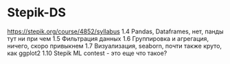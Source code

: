 # Stepik-DS
https://stepik.org/course/4852/syllabus
1.4 Pandas, Dataframes, нет, панды тут ни при чем
1.5 Фильтрация данных
1.6 Группировка и агрегация, ничего, скоро привыкнем
1.7 Визуализация, seaborn, почти также круто, как ggplot2
1.10 Stepik ML contest - это еще что такое?
